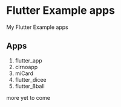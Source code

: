 # Flutter Example apps
My Flutter Example apps

## Apps
1. flutter_app
2. cirnoapp
3. miCard
4. flutter_dicee
5. flutter_8ball

more yet to come
